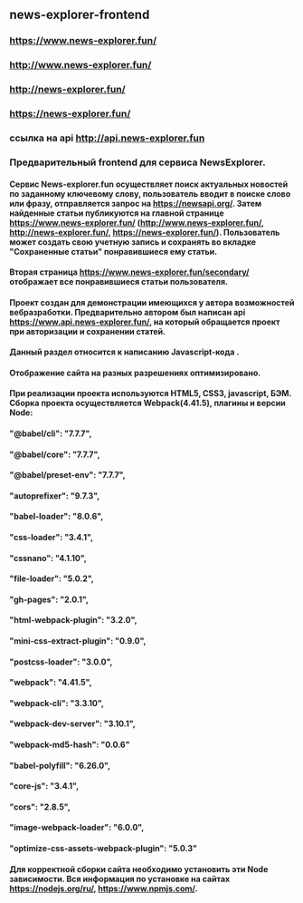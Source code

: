 ## news-explorer-frontend
### https://www.news-explorer.fun/
### http://www.news-explorer.fun/
### http://news-explorer.fun/
### https://news-explorer.fun/
### ссылка на api http://api.news-explorer.fun
### Предварительный frontend для сервиса NewsExplorer.
#### Сервис News-explorer.fun осуществляет поиск актуальных новостей по заданному ключевому слову, пользователь вводит в поиске слово или фразу, отправляется запрос на https://newsapi.org/. Затем найденные статьи публикуются на главной странице https://www.news-explorer.fun/ (http://www.news-explorer.fun/, http://news-explorer.fun/, https://news-explorer.fun/). Пользователь может создать свою учетную запись и сохранять во вкладке "Сохраненные статьи" понравившиеся ему статьи. 
#### Вторая страница https://www.news-explorer.fun/secondary/ отображает все понравившиеся статьи пользователя.
#### Проект создан для демонстрации имеющихся у автора возможностей вебразработки. Предварительно автором был написан api https://www.api.news-explorer.fun/, на который обращается проект при авторизации и сохранении статей. 
#### Данный раздел относится к написанию Javascript-кода . 
#### Отображение сайта на разных разрешениях оптимизировано.
#### При реализации проекта используются HTML5, CSS3, javascript, БЭМ. Сборка проекта осуществляется Webpack(4.41.5), плагины и версии Node:
 ####   "@babel/cli": "7.7.7",
 ####   "@babel/core": "7.7.7",
 ####   "@babel/preset-env": "7.7.7",
 ####   "autoprefixer": "9.7.3",
 ####   "babel-loader": "8.0.6",
 ####   "css-loader": "3.4.1",
 ####   "cssnano": "4.1.10",
 ####   "file-loader": "5.0.2",
 ####   "gh-pages": "2.0.1",
 ####   "html-webpack-plugin": "3.2.0",
 ####   "mini-css-extract-plugin": "0.9.0",
 ####   "postcss-loader": "3.0.0",
 ####   "webpack": "4.41.5",
 ####   "webpack-cli": "3.3.10",
 ####   "webpack-dev-server": "3.10.1",
 ####   "webpack-md5-hash": "0.0.6"
 ####   "babel-polyfill": "6.26.0",
 ####   "core-js": "3.4.1",
 ####   "cors": "2.8.5",
 ####   "image-webpack-loader": "6.0.0",
 ####   "optimize-css-assets-webpack-plugin": "5.0.3"
 #### Для корректной сборки сайта необходимо установить эти Node зависимости. Вся информация по установке на сайтах https://nodejs.org/ru/, https://www.npmjs.com/.
